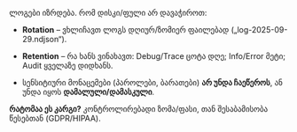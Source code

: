 ლოგები იზრდება. რომ დისკი/ფული არ დავაჭიროთ:

- **Rotation** – ვხლიჩავთ ლოგს დღიურ/ზომიერ ფაილებად („log-2025-09-29.ndjson“).
    
- **Retention** – რა ხანს ვინახავთ: Debug/Trace ცოტა დღე; Info/Error მეტი; Audit ყველაზე დიდხანს.
    
- სენსიტიური მონაცემები (პაროლები, ბარათები) **არ უნდა ჩაეწეროს**, ან უნდა იყოს **დამალული/დამასკული**.
    

**რატომაა ეს კარგი?** კონტროლირებადი ზომა/ფასი, თან შესაბამისობა წესებთან (GDPR/HIPAA).